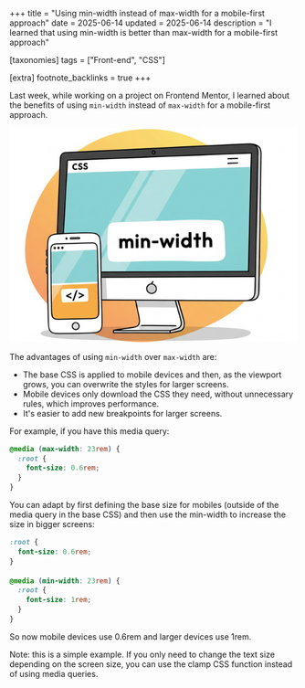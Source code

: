 +++
title = "Using min-width instead of max-width for a mobile-first approach"
date = 2025-06-14
updated = 2025-06-14
description = "I learned that using min-width is better than max-width for a mobile-first approach"

[taxonomies]
tags = ["Front-end", "CSS"]

[extra]
footnote_backlinks = true
+++

Last week, while working on a project on Frontend Mentor, I learned about the benefits of using `min-width` instead of `max-width` for a mobile-first approach.

![min-width](./min-width.png)

The advantages of using `min-width` over `max-width` are:

- The base CSS is applied to mobile devices and then, as the viewport grows, you can overwrite the styles for larger screens.
- Mobile devices only download the CSS they need, without unnecessary rules, which improves performance.
- It's easier to add new breakpoints for larger screens.

For example, if you have this media query:

```css
@media (max-width: 23rem) {
  :root {
    font-size: 0.6rem;
  }
}
```

You can adapt by first defining the base size for mobiles (outside of the media query in the base CSS) and then use the min-width to increase the size in bigger screens:

```css
:root {
  font-size: 0.6rem;
}

@media (min-width: 23rem) {
  :root {
    font-size: 1rem;
  }
}
```

So now mobile devices use 0.6rem and larger devices use 1rem.

Note: this is a simple example. If you only need to change the text size depending on the screen size, you can use the clamp CSS function instead of using media queries.
